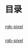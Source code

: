 # 目录

##

[rgb-pixel](https://github.com/binglingziyu/audio-video-blog-demos/tree/master/rgb-pixel)


##

[rgb-pixel](https://github.com/binglingziyu/audio-video-blog-demos/tree/master/rgb-to-bmp)